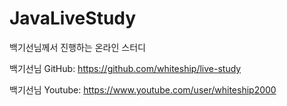 <h1>JavaLiveStudy</h1>

백기선님께서 진행하는 온라인 스터디

백기선님 GitHub: https://github.com/whiteship/live-study

백기선님 Youtube: https://www.youtube.com/user/whiteship2000



